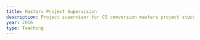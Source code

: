 ```yaml
---
title: Masters Project Supervision
description: Project supervisor for CS conversion masters project students.
year: 2016
type: Teaching
---
```

